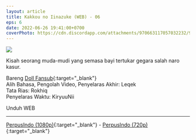 ```yaml
---
layout: article
title: Kakkou no Iinazuke (WEB) - 06
eps: 6
date: 2022-06-26 19:41:00+0700
coverPhoto: https://cdn.discordapp.com/attachments/970663117057032232/990596757912174642/unknown.png
---
```


![](https://cdn.discordapp.com/attachments/970663117057032232/990596757912174642/unknown.png)

Kisah seorang muda-mudi yang semasa bayi tertukar gegara salah naro kasur.

Bareng [Doll Fansub](https://www.perpusindo.info/user/Leqek){:target="_blank"}
<br>
Alih Bahasa, Pengolah Video, Penyelaras Akhir: Leqek
<br>
Tata Rias: Rokhiq
<br>
Penyelaras Waktu: KiryuuNii

Unduh WEB

---
[PerpusIndo (1080p)](https://www.perpusindo.info/berkas/Kgfyd8NS){:target="_blank"} - [PerpusIndo (720p)](https://www.perpusindo.info/berkas/AMqEPZNj){:target="_blank"}
